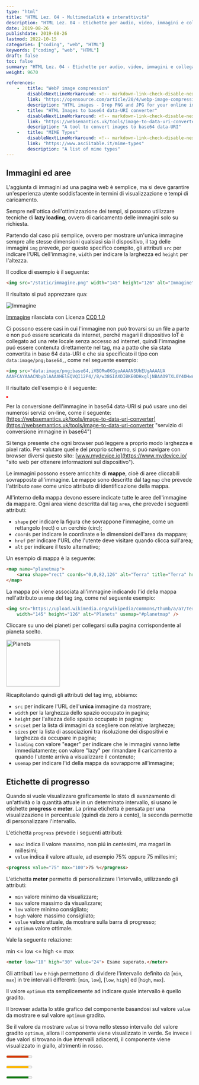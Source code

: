 ```yaml
---
type: "html"
title: "HTML Lez. 04 - Multimedialità e interattività"
description: "HTML Lez. 04 - Etichette per audio, video, immagini e collegamenti a risorse esterne"
date: 2019-08-26
publishdate: 2019-08-26
lastmod: 2022-10-15
categories: ["coding", "web", "HTML"]
keywords: ["coding", "web", "HTML"]
draft: false
toc: false
summary: "HTML Lez. 04 - Etichette per audio, video, immagini e collegamenti a risorse esterne"
weight: 9670

references:
    -   title: "WebP image compression"
        disableNextLineWorkaround: <!-- markdown-link-check-disable-next-line -->
        link: "https://opensource.com/article/20/4/webp-image-compression"
        description: "HTML images - Drop PNG and JPG for your online images: Use WebP"
    -   title: "HTML Images to base64 data-URI converter"
        disableNextLineWorkaround: <!-- markdown-link-check-disable-next-line -->
        link: "https://websemantics.uk/tools/image-to-data-uri-converter/"
        description: "A tool to convert images to base64 data-URI"
    -   title: "MIME Types"
        disableNextLineWorkaround: <!-- markdown-link-check-disable-next-line -->
        link: "https://www.asciitable.it/mime-types"
        description: "A list of mime types"
---
```


## Immagini ed aree

L'aggiunta di immagini ad una pagina web è semplice, ma si deve
garantire un'esperienza utente soddisfacente in termini di
visualizzazione e tempi di caricamento.

Sempre nell'ottica dell'ottimizzazione dei tempi, si possono utilizzare
tecniche di **lazy loading**, ovvero di caricamento delle immagini solo
su richiesta.

Partendo dal caso piú semplice, ovvero per mostrare un'unica immagine
sempre alle stesse dimensioni qualsiasi sia il dispositivo, il tag delle
immagini `img` prevede, per questo specifico compito, gli attributi
`src` per indicare l'URL dell'immagine, `width` per indicare la
larghezza ed `height` per l'altezza.

Il codice di esempio è il seguente:

```html
<img src="/static/immagine.png" width="145" height="126" alt="Immagine" />
```

Il risultato si puó apprezzare qua:

![Immagine](/static/coding/web/html/program_CC0.png "immagine")

[Immagine](https://svgsilh.com/3f51b5/image/1970468.html "logo") rilasciata con
Licenza
[CC0 1.0](https://creativecommons.org/licenses/cc0/1.0/?ref=ccsearch&atype=html "Logo licenza CC0")

Ci possono essere casi in cui l'immagine non puó trovarsi su un file a
parte e non puó essere scaricata da internet, perché magari il
dispositivo IoT è collegato ad una rete locale senza accesso ad
internet, quindi l'immagine puó essere contenuta direttamente nel tag, ma a
patto che sia stata convertita in base 64 data-URI e che sia specificato
il tipo con `data:image/png;base64,`, come nel seguente esempio:

```html
<img src="data:image/png;base64,iVBORw0KGgoAAAANSUhEUgAAAAUA
AAAFCAYAAACNbyblAAAAHElEQVQI12P4//8/w38GIAXDIBKE0DHxgljNBAAO9TXL0Y4OHwAAAABJRU5ErkJggg==" alt="Immagine" />
```

Il risultato dell'esempio è il seguente:

![Red dot](data:image/png;base64,iVBORw0KGgoAAAANSUhEUgAAAAUAAAAFCAYAAACNbyblAAAAHElEQVQI12P4//8/w38GIAXDIBKE0DHxgljNBAAO9TXL0Y4OHwAAAABJRU5ErkJggg== "immagine di un punto rosso")

Per la conversione dell'immagine in base64 data-URI si puó usare uno dei numerosi
servizi on-line, come il seguente:
[https://websemantics.uk/tools/image-to-data-uri-converter](https://websemantics.uk/tools/image-to-data-uri-converter "servizio di conversione immagine in base64")

Si tenga presente che ogni browser puó leggere a proprio modo larghezza
e pixel ratio. Per valutare quelle del proprio schermo, si puó navigare
con browser diversi questo sito:
[www.mydevice.io](https://www.mydevice.io/ "sito web per ottenere informazioni sul dispositivo").

Le immagini possono essere arricchite di **mappe**, cioè di aree
cliccabili sovrapposte all'immagine. Le mappe sono descritte dal tag
`map` che prevede l'attributo `name` come unico attributo di
identificazione della mappa.

All'interno della mappa devono essere indicate tutte le aree
dell'immagine da mappare. Ogni area viene descritta dal tag `area`, che
prevede i seguenti attributi:

- `shape` per indicare la figura che sovrappone l'immagine, come un
  rettangolo (rect) o un cerchio (circ);
- `coords` per indicare le coordinate e le dimensioni dell'area da
  mappare;
- `href` per indicare l'URL che l'utente deve visitare quando clicca
  sull'area;
- `alt` per indicare il testo alternativo;

Un esempio di mappa è la seguente:

```html
<map name="planetmap">
    <area shape="rect" coords="0,0,82,126" alt="Terra" title="Terra" href="https://it.wikipedia.org/wiki/Terra" />
</map>
```

La mappa poi viene associata all'immagine indicando l'id della mappa
nell'attributo `usemap` del tag `img`, come nel seguente esempio:

```html
<img src="https://upload.wikimedia.org/wikipedia/commons/thumb/a/a7/Terrestrial_Planets_Size_Comp_True_Color.png/320px-Terrestrial_Planets_Size_Comp_True_Color.png"
    width="145" height="126" alt="Planets" usemap="#planetmap" />
```

Cliccare su uno dei pianeti per collegarsi sulla pagina corrispondente
al pianeta scelto.

<!-- markdownlint-disable MD033 -->

<img src="https://upload.wikimedia.org/wikipedia/commons/thumb/a/a7/Terrestrial_Planets_Size_Comp_True_Color.png/320px-Terrestrial_Planets_Size_Comp_True_Color.png" width="145" height="126" alt="Planets" usemap="#planetmap" />

<map name="planetmap">
    <area shape="rect" coords="0,0,82,126" alt="Terra" title="Terra" href="https://it.wikipedia.org/wiki/Terra" />
    <area shape="circle" coords="90,58,3" alt="Mercury" title="Mercury" href="https://it.wikipedia.org/wiki/Mercurio_(astronomia)" />
    <area shape="circle" coords="124,58,8" alt="Venus" title="Venus" href="https://it.m.wikipedia.org/wiki/Venere_(astronomia)" />
</map>

<!-- markdownlint-enable MD033 -->

Ricapitolando quindi gli attributi del tag img, abbiamo:

- `src` per indicare l'URL dell'**unica** immagine da mostrare;
- `width` per la larghezza dello spazio occupato in pagina;
- `height` per l'altezza dello spazio occupato in pagina;
- `srcset` per la lista di immagini da scegliere con relative
  larghezze;
- `sizes` per la lista di associazioni tra risoluzione dei dispositivi
  e larghezza da occupare in pagina;
- `loading` con valore "eager" per indicare che le immagini vanno
  lette immediatamente; con valore "lazy" per rimandare il caricamento
  a quando l'utente arriva a visualizzare il contenuto;
- `usemap` per indicare l'id della mappa da sovrapporre all'immagine;

## Etichette di progresso

Quando si vuole visualizzare graficamente lo stato di avanzamento di un'attività o la quantità attuale in un determinato intervallo, si usano le etichette **progress** e **meter**. La prima etichetta è pensata per una visualizzazione in percentuale (quindi da zero a cento), la seconda permette di personalizzare l'intervallo.

L'etichetta ``progress`` prevede i seguenti attributi:

- ``max``: indica il valore massimo, non piú in centesimi, ma magari in millesimi;
- ``value`` indica il valore attuale, ad esempio 75% oppure 75 millesimi;

```html
<progress value="75" max="100">75 %</progress>
```

L'etichetta **meter** permette di personalizzare l'intervallo, utilizzando gli attributi:

- ``min`` valore minimo da visualizzare;
- ``max`` valore massimo da visualizzare;
- ``low`` valore minimo consigliato;
- ``high`` valore massimo consigliato;
- ``value`` valore attuale, da mostrare sulla barra di progresso;
- ``optimum`` valore ottimale.

Vale la seguente relazione:

min <= low <= high <= max

```html
<meter low="18" high="30" value="24"> Esame superato.</meter>
```

Gli attributi ``low`` e ``high`` permettono di dividere l'intervallo definito da [``min``, ``max``] in tre intervalli differenti: [``min``, ``low``], [``low``, ``high``] ed [``high``, ``max``].

Il valore ``optimum`` sta semplicemente ad indicare quale intervallo è quello gradito.

Il browser adatta lo stile grafico del componente basandosi sul valore ``value`` da mostrare e sul valore ``optimum`` gradito.

Se il valore da mostrare ``value`` si trova nello stesso intervallo del valore gradito ``optimum``, allora il componente viene visualizzato in verde. Se invece i due valori si trovano in due intervalli adiacenti, il componente viene visualizzato in giallo, altrimenti in rosso.

<!-- markdownlint-disable MD033 -->

<meter min="12" low="18" high="30" max="35" value="32" optimum="16"> Esame superato.</meter>

<meter min="12" low="18" high="30" max="35" value="32" optimum="24"> Esame superato.</meter>

<meter min="12" low="18" high="30" max="35" value="32" optimum="34"> Esame superato.</meter>

<!-- markdownlint-enable MD033 -->
